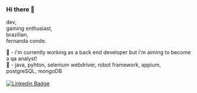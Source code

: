 ### Hi there 👋

dev,<br>
gaming enthusiast, <br>
brazilian, <br>
fernanda conde.

🌱 - i'm currently working as a back end developer but i'm aiming to become a qa analyst! <br>
:wrench: - java, pyhton, selenium webdriver, robot framework, appium, postgreSQL, mongoDB
<br>
<br>
[![Linkedin Badge](https://img.shields.io/badge/-Linkedin-blue?style=flat-square&logo=Linkedin&logoColor=white&link=https://www.linkedin.com/in/fernanda-conde/)](https://www.linkedin.com/in/fernanda-conde/) 

